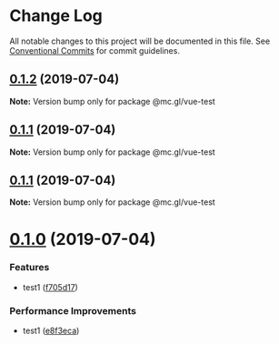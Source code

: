 # Change Log

All notable changes to this project will be documented in this file.
See [Conventional Commits](https://conventionalcommits.org) for commit guidelines.

## [0.1.2](https://github.com/yj7810520113/vue-lerna-webpack4-temp/compare/@mc.gl/vue-test@0.1.1...@mc.gl/vue-test@0.1.2) (2019-07-04)

**Note:** Version bump only for package @mc.gl/vue-test





## [0.1.1](https://github.com/yj7810520113/vue-lerna-webpack4-temp/compare/@mc.gl/vue-test@0.1.1...@mc.gl/vue-test@0.1.1) (2019-07-04)

**Note:** Version bump only for package @mc.gl/vue-test





## [0.1.1](https://github.com/yj7810520113/vue-lerna-webpack4-temp/compare/@mc.gl/vue-test@0.1.0...@mc.gl/vue-test@0.1.1) (2019-07-04)

**Note:** Version bump only for package @mc.gl/vue-test





# [0.1.0](https://github.com/yj7810520113/vue-lerna-webpack4-temp/compare/@mc.gl/vue-test@0.0.5...@mc.gl/vue-test@0.1.0) (2019-07-04)


### Features

* test1 ([f705d17](https://github.com/yj7810520113/vue-lerna-webpack4-temp/commit/f705d17))


### Performance Improvements

* test1 ([e8f3eca](https://github.com/yj7810520113/vue-lerna-webpack4-temp/commit/e8f3eca))
